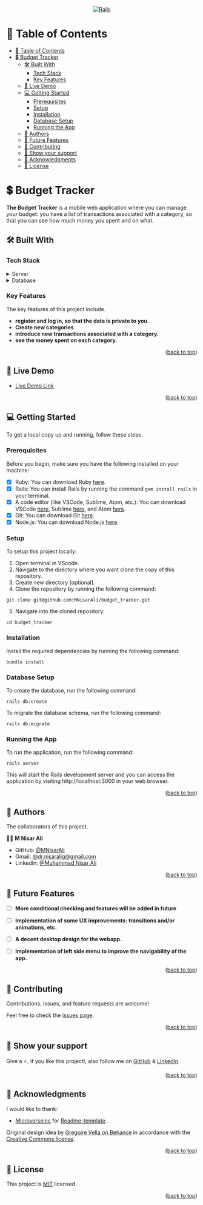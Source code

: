 <a name="readme-top"></a>

<div align="center">

  [![Rails](https://upload.wikimedia.org/wikipedia/commons/thumb/6/62/Ruby_On_Rails_Logo.svg/150px-Ruby_On_Rails_Logo.svg.png "rubyonrails") ](https://rubyonrails.org/)
</div>


<!-- TABLE OF CONTENTS -->
# 📗 Table of Contents

- [📗 Table of Contents](#-table-of-contents)
- [💲 Budget Tracker ](#-budget-tracker-)
  - [🛠 Built With ](#-built-with-)
    - [Tech Stack ](#tech-stack-)
    - [Key Features ](#key-features-)
  - [🚀 Live Demo ](#-live-demo-)
  - [💻 Getting Started ](#-getting-started-)
    - [Prerequisites](#prerequisites)
    - [Setup](#setup)
    - [Installation](#installation)
    - [Database Setup](#database-setup)
    - [Running the App](#running-the-app)
  - [👥 Authors ](#-authors-)
  - [🔭 Future Features ](#-future-features-)
  - [🤝 Contributing ](#-contributing-)
  - [💖 Show your support ](#-show-your-support-)
  - [🙏 Acknowledgments ](#-acknowledgments-)
  - [📝 License ](#-license-)

<!-- PROJECT DESCRIPTION -->
# 💲 Budget Tracker <a name="about-project"></a>

**The Budget Tracker** is a mobile web application where you can manage your budget: you have a list of transactions associated with a category, so that you can see how much money you spent and on what.

## 🛠 Built With <a name="built-with"></a>

### Tech Stack <a name="tech-stack"></a>

<details>
  <summary>Server</summary>
  <ul>
    <li><a href="https://www.ruby-lang.org/en/">Ruby</a></li>
    <li><a href="https://rubyonrails.org/">RubyOnRails</a></li>
  </ul>
</details>

<details>
  <summary>Database</summary>
  <ul>
    <li><a href="https://www.postgresql.org/">PostgreSQL</a></li>
  </ul>
</details>

<!-- Features -->
### Key Features <a name="key-features"></a>

The key features of this project include.

- **register and log in, so that the data is private to you.**
- **Create new categories**
- **introduce new transactions associated with a category.**
- **see the money spent on each category.**


<p align="right">(<a href="#readme-top">back to top</a>)</p>


<!-- LIVE DEMO -->
## 🚀 Live Demo <a name="live-demo"></a>

- [Live Demo Link](https://budgettrackie.onrender.com)


<p align="right">(<a href="#readme-top">back to top</a>)</p>


<!-- GETTING STARTED -->

## 💻 Getting Started <a name="getting-started"></a>

To get a local copy up and running, follow these steps.

### Prerequisites

Before you begin, make sure you have the following installed on your machine:

- [x] Ruby: You can download Ruby [here](https://www.ruby-lang.org/en/downloads/).
- [x] Rails: You can install Rails by running the command `gem install rails` in your terminal.
- [x] A code editor (like VSCode, Sublime, Atom, etc.): You can download VSCode [here](https://code.visualstudio.com/download), Sublime [here](https://www.sublimetext.com/3), and Atom [here](https://atom.io/).
- [x] Git: You can download Git [here](https://git-scm.com/downloads).
- [x] Node.js: You can download Node.js [here](https://nodejs.org/en/download/).

### Setup

To setup this project locally:

1. Open terminal in VScode.
2. Navigate to the directory where you want clone the copy of this repository.
3. Create new directory [optional].
4. Clone the repository by running the following command:

```
git clone git@github.com:MNisarAli/budget_tracker.git
```

5. Navigate into the cloned repository:

```
cd budget_tracker
```

### Installation

Install the required dependencies by running the following command:

```
bundle install
```

### Database Setup

To create the database, run the following command:

```
rails db:create
```

To migrate the database schema, run the following command:

```
rails db:migrate
```

### Running the App

To run the application, run the following command:

```
rails server
```

This will start the Rails development server and you can access the application by visiting http://localhost:3000 in your web browser.


<p align="right">(<a href="#readme-top">back to top</a>)</p>


<!-- AUTHORS -->
## 👥 Authors <a name="authors"></a>

The collaborators of this project.

👨‍🚀 **M Nisar Ali**

- GitHub: [@MNisarAli](https://github.com/MNisarAli)
- Gmail: [@dr.nisaralig@gmail.com](mailto:dr.nisaralig@gmail.com)
- LinkedIn: [@Muhammad Nisar Ali](https://www.linkedin.com/in/muhammad-nisar-ali)


<p align="right">(<a href="#readme-top">back to top</a>)</p>


<!-- FUTURE FEATURES -->
## 🔭 Future Features <a name="future-features"></a>

- [ ] **More conditional checking and features will be added in future**
- [ ] **Implementation of some UX improvements: transitions and/or animations, etc.**
- [ ] **A decent desktop design for the webapp.**
- [ ] **Implementation of left side menu to improve the navigability of the app.**


<p align="right">(<a href="#readme-top">back to top</a>)</p>


<!-- CONTRIBUTING -->
## 🤝 Contributing <a name="contributing"></a>

Contributions, issues, and feature requests are welcome!

Feel free to check the [issues page](../../issues/).


<p align="right">(<a href="#readme-top">back to top</a>)</p>


<!-- SUPPORT -->
## 💖 Show your support <a name="support"></a>

Give a ⭐️, if you like this project!, also follow me on [GitHub](https://github.com/MNisarAli) & [LinkedIn](https://www.linkedin.com/in/muhammad-nisar-ali).


<p align="right">(<a href="#readme-top">back to top</a>)</p>


<!-- ACKNOWLEDGEMENTS -->
## 🙏 Acknowledgments <a name="acknowledgements"></a>

 I would like to thank:
- [Microverseinc](https://github.com/microverseinc) for [Readme-template](https://github.com/microverseinc/readme-template).
 
Original design idea by [Gregoire Vella on Behance](https://www.behance.net/gregoirevella) in accordance with the [Creative Commons license](https://creativecommons.org/licenses/by-nc/4.0/).


<p align="right">(<a href="#readme-top">back to top</a>)</p>


<!-- LICENSE -->
## 📝 License <a name="license"></a>

This project is [MIT](./LICENSE) licensed.


<p align="right">(<a href="#readme-top">back to top</a>)</p>